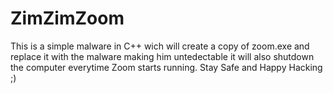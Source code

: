 # ZimZimZoom
This is a simple malware in C++ wich will create a copy of zoom.exe and replace it with the malware making him untedectable it will also shutdown the computer everytime Zoom starts running. Stay Safe and Happy Hacking ;)
